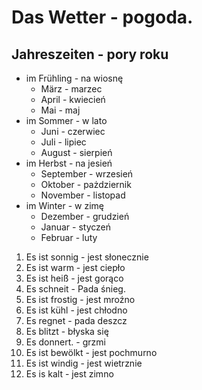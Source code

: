 # Das Wetter - pogoda.
## Jahreszeiten - pory roku
- im Frühling - na wiosnę
  - März - marzec
  - April - kwiecień
  - Mai - maj
- im Sommer - w lato
  - Juni - czerwiec
  - Juli - lipiec
  - August - sierpień
- im Herbst - na jesień
  - September - wrzesień
  - Oktober - pażdziernik
  - November - listopad
- im Winter - w zimę
  - Dezember - grudzień
  - Januar - styczeń
  - Februar - luty
1. Es ist sonnig - jest słonecznie
2. Es ist warm - jest ciepło
3. Es ist heiß - jest gorąco
4. Es schneit - Pada śnieg.
5. Es ist frostig - jest mroźno
6. Es ist kühl - jest chłodno
7. Es regnet - pada deszcz
8. Es blitzt - błyska się
9. Es donnert. - grzmi
10. Es ist bewölkt - jest pochmurno
11. Es ist windig - jest wietrznie
12. Es is kalt - jest zimno

